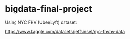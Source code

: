 # bigdata-final-project
Using NYC FHV (Uber/Lyft) dataset:

https://www.kaggle.com/datasets/jeffsinsel/nyc-fhvhv-data

